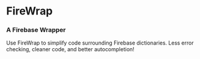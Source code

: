 # FireWrap
### A Firebase Wrapper

Use FireWrap to simplify code surrounding Firebase dictionaries. Less error checking, cleaner code, and better autocompletion!